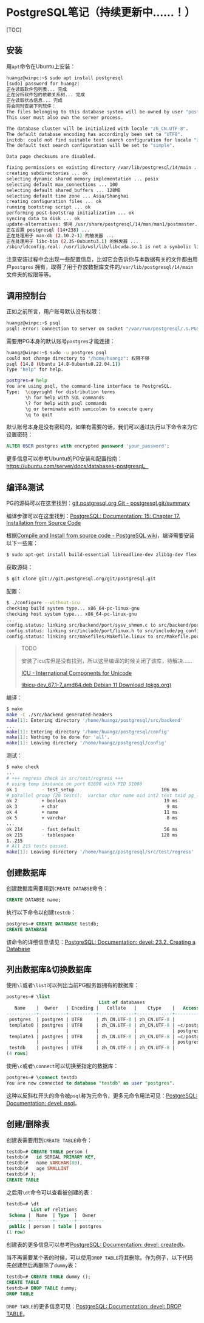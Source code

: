 # PostgreSQL笔记（持续更新中……！）



[TOC]



## 安装

用``apt``命令在Ubuntu上安装：

```bash
huangz@winpc:~$ sudo apt install postgresql
[sudo] password for huangz:
正在读取软件包列表... 完成
正在分析软件包的依赖关系树... 完成
正在读取状态信息... 完成
将会同时安装下列软件：
The files belonging to this database system will be owned by user "postgres".
This user must also own the server process.

The database cluster will be initialized with locale "zh_CN.UTF-8".
The default database encoding has accordingly been set to "UTF8".
initdb: could not find suitable text search configuration for locale "zh_CN.UTF-8"
The default text search configuration will be set to "simple".

Data page checksums are disabled.

fixing permissions on existing directory /var/lib/postgresql/14/main ... ok
creating subdirectories ... ok
selecting dynamic shared memory implementation ... posix
selecting default max_connections ... 100
selecting default shared_buffers ... 128MB
selecting default time zone ... Asia/Shanghai
creating configuration files ... ok
running bootstrap script ... ok
performing post-bootstrap initialization ... ok
syncing data to disk ... ok
update-alternatives: 使用 /usr/share/postgresql/14/man/man1/postmaster.1.gz 来在自动模式中提供 /usr/share/man/man1/postmaster.1.gz (postmaster.1.gz)
正在设置 postgresql (14+238) ...
正在处理用于 man-db (2.10.2-1) 的触发器 ...
正在处理用于 libc-bin (2.35-0ubuntu3.1) 的触发器 ...
/sbin/ldconfig.real: /usr/lib/wsl/lib/libcuda.so.1 is not a symbolic link
```

注意安装过程中会出现一些配置信息，比如它会告诉你与本数据有关的文件都由用户``postgres`` 拥有，取得了用于存放数据库文件的``/var/lib/postgresql/14/main``文件夹的权限等等。



## 调用控制台

正如之前所言，用户账号默认没有权限：

```bash
huangz@winpc:~$ psql
psql: error: connection to server on socket "/var/run/postgresql/.s.PGSQL.5432" failed: FATAL:  role "huangz" does not exist
```

需要用PG本身的默认账号``postgres``才能连接：

```bash
huangz@winpc:~$ sudo -u postgres psql
could not change directory to "/home/huangz": 权限不够
psql (14.8 (Ubuntu 14.8-0ubuntu0.22.04.1))
Type "help" for help.

postgres=# help
You are using psql, the command-line interface to PostgreSQL.
Type:  \copyright for distribution terms
       \h for help with SQL commands
       \? for help with psql commands
       \g or terminate with semicolon to execute query
       \q to quit
```

默认账号本身是没有密码的，如果有需要的话，我们可以通过执行以下命令来为它设置密码：

```sql
ALTER USER postgres with encrypted password 'your_password';
```

更多信息可以参考Ubuntu的PG安装和配置指南：https://ubuntu.com/server/docs/databases-postgresql。



## 编译&测试

PG的源码可以在这里找到：[git.postgresql.org Git - postgresql.git/summary](https://git.postgresql.org/gitweb/?p=postgresql.git)

编译步骤可以在这里找到：[PostgreSQL: Documentation: 15: Chapter 17. Installation from Source Code](https://www.postgresql.org/docs/current/installation.html)

根据[Compile and Install from source code - PostgreSQL wiki](https://wiki.postgresql.org/wiki/Compile_and_Install_from_source_code)，编译需要安装以下一些库：

```bash
$ sudo apt-get install build-essential libreadline-dev zlib1g-dev flex bison libxml2-dev libxslt-dev libssl-dev libxml2-utils xsltproc ccache
```

获取源码：

```bash
$ git clone git://git.postgresql.org/git/postgresql.git
```

配置：

```bash
$ ./configure --without-icu
checking build system type... x86_64-pc-linux-gnu
checking host system type... x86_64-pc-linux-gnu
...
config.status: linking src/backend/port/sysv_shmem.c to src/backend/port/pg_shmem.c
config.status: linking src/include/port/linux.h to src/include/pg_config_os.h
config.status: linking src/makefiles/Makefile.linux to src/Makefile.port
```

> TODO
>
> 安装了icu库但是没有找到，所以这里编译的时候关闭了该库，待解决……
>
> [ICU - International Components for Unicode](https://icu.unicode.org/)
>
> [libicu-dev_67.1-7_amd64.deb Debian 11 Download (pkgs.org)](https://debian.pkgs.org/11/debian-main-amd64/libicu-dev_67.1-7_amd64.deb.html)

编译：

```bash
$ make
make -C ./src/backend generated-headers
make[1]: Entering directory '/home/huangz/postgresql/src/backend'
...
make[1]: Entering directory '/home/huangz/postgresql/config'
make[1]: Nothing to be done for 'all'.
make[1]: Leaving directory '/home/huangz/postgresql/config'
```

测试：

```bash
$ make check
...
# +++ regress check in src/test/regress +++
# using temp instance on port 61696 with PID 51090
ok 1         - test_setup                                106 ms
# parallel group (20 tests):  varchar char name oid int2 text txid pg_lsn boolean int4 uuid float4 regproc money int8 float8 bit enum numeric rangetypes
ok 2         + boolean                                    19 ms
ok 3         + char                                        9 ms
ok 4         + name                                       11 ms
ok 5         + varchar                                     8 ms
...
ok 214       - fast_default                               56 ms
ok 215       - tablespace                                128 ms
1..215
# All 215 tests passed.
make[1]: Leaving directory '/home/huangz/postgresql/src/test/regress'
```



## 创建数据库

创建数据库需要用到``CREATE DATABSE``命令：

```sql
CREATE DATABSE name;
```

执行以下命令以创建``testdb``：

```sql
postgres=# CREATE DATABASE testdb;
CREATE DATABASE
```

该命令的详细信息请见：[PostgreSQL: Documentation: devel: 23.2. Creating a Database](https://www.postgresql.org/docs/devel/manage-ag-createdb.html)



## 列出数据库&切换数据库

使用``\l``或者``\list``可以列出当前PG服务器拥有的数据库：

```sql
postgres=# \list
                                  List of databases
   Name    |  Owner   | Encoding |   Collate   |    Ctype    |   Access privileges
-----------+----------+----------+-------------+-------------+-----------------------
 postgres  | postgres | UTF8     | zh_CN.UTF-8 | zh_CN.UTF-8 |
 template0 | postgres | UTF8     | zh_CN.UTF-8 | zh_CN.UTF-8 | =c/postgres          +
           |          |          |             |             | postgres=CTc/postgres
 template1 | postgres | UTF8     | zh_CN.UTF-8 | zh_CN.UTF-8 | =c/postgres          +
           |          |          |             |             | postgres=CTc/postgres
 testdb    | postgres | UTF8     | zh_CN.UTF-8 | zh_CN.UTF-8 |
(4 rows)
```

使用``\c``或者``\connect``可以切换至指定的数据库：

```sql
postgres=# \connect testdb
You are now connected to database "testdb" as user "postgres".
```

这种以反斜杠开头的命令被``psql``称为元命令，更多元命令用法可见：[PostgreSQL: Documentation: devel: psql](https://www.postgresql.org/docs/devel/app-psql.html)。



## 创建/删除表

创建表需要用到``CREATE TABLE``命令：

```sql
testdb=# CREATE TABLE person (
testdb(#   id SERIAL PRIMARY KEY,
testdb(#   name VARCHAR(80),
testdb(#   age SMALLINT
testdb(# );
CREATE TABLE
```

之后用``\dt``命令可以查看被创建的表：

```sql
testdb=# \dt
         List of relations
 Schema |  Name  | Type  |  Owner
--------+--------+-------+----------
 public | person | table | postgres
(1 row)
```

创建表的更多信息可以参考[PostgreSQL: Documentation: devel: createdb](https://www.postgresql.org/docs/devel/app-createdb.html)。

当不再需要某个表的时候，可以使用``DROP TABLE``将其删除。作为例子，以下代码先创建然后再删除了``dummy``表：

```sql
testdb=# CREATE TABLE dummy ();
CREATE TABLE
testdb=# DROP TABLE dummy;
DROP TABLE
```

``DROP TABLE``的更多信息可见：[PostgreSQL: Documentation: devel: DROP TABLE](https://www.postgresql.org/docs/devel/sql-droptable.html)。



## 

